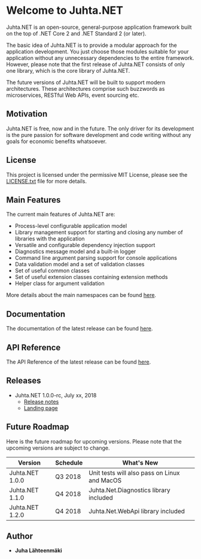 # Welcome to Juhta.NET

Juhta.NET is an open-source, general-purpose application framework built on the top of .NET Core 2 and .NET Standard 2 (or later).

The basic idea of Juhta.NET is to provide a modular approach for the application development. You just choose those modules suitable for your application without any unnecessary dependencies to the entire framework. However, please note that the first release of Juhta.NET consists of only one library, which is the core library of Juhta.NET.

The future versions of Juhta.NET will be built to support modern architectures. These architectures comprise such buzzwords as microservices, RESTful Web APIs, event sourcing etc.

## Motivation

Juhta.NET is free, now and in the future. The only driver for its development is the pure passion for software development and code writing without any goals for economic benefits whatsoever.

## License

This project is licensed under the permissive MIT License, please see the [LICENSE.txt](LICENSE.txt) file for more details.

## Main Features

The current main features of Juhta.NET are:

* Process-level configurable application model
* Library management support for starting and closing any number of libraries with the application
* Versatile and configurable dependency injection support
* Diagnostics message model and a built-in logger
* Command line argument parsing support for console applications
* Data validation model and a set of validation classes
* Set of useful common classes
* Set of useful extension classes containing extension methods
* Helper class for argument validation

More details about the main namespaces can be found [here](https://jlahteen.github.io/juhta.net/latest/docs/main-namespaces.html).

## Documentation

The documentation of the latest release can be found [here](https://jlahteen.github.io/juhta.net/latest/docs).

## API Reference

The API Reference of the latest release can be found [here](https://jlahteen.github.io/juhta.net/latest/api).

## Releases

* Juhta.NET 1.0.0-rc, July xx, 2018
  * [Release notes](https://github.com/jlahteen/juhta.net/releases)
  * [Landing page](https://jlahteen.github.io/juhta.net/latest)

## Future Roadmap

Here is the future roadmap for upcoming versions. Please note that the upcoming versions are subject to change.

| Version              | Schedule | What's New
|----------------------|----------|-----------
| Juhta.NET 1.0.0      | Q3 2018  | Unit tests will also pass on Linux and MacOS
| Juhta.NET 1.1.0      | Q4 2018  | Juhta.Net.Diagnostics library included
| Juhta.NET 1.2.0      | Q4 2018  | Juhta.Net.WebApi library included

## Author

* **Juha Lähteenmäki**
